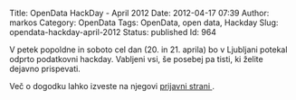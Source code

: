 Title: OpenData HackDay - April 2012
Date: 2012-04-17 07:39
Author: markos
Category: OpenData
Tags: OpenData, open data, Hackday
Slug: opendata-hackday-april-2012
Status: published
Id: 964

<div>
 <p>
  V petek popoldne in soboto cel dan (20. in 21. aprila) bo v Ljubljani potekal odprto podatkovni hackday. Vabljeni vsi, še posebej pa tisti, ki želite dejavno prispevati.
 </p>
 <p>
  Več o dogodku lahko izveste na njegovi
  <a href="http://sloopendata2012.eventbrite.com/" title="Prijavna stran hackdaya skupaj s podrobnostmi">
   prijavni strani
  </a>
  .
 </p>
</div>
